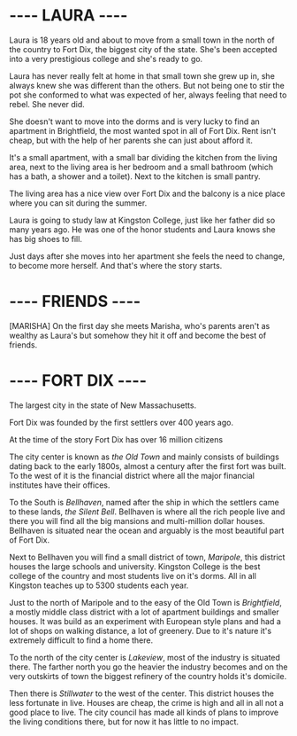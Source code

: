 # ---- LAURA ----
Laura is 18 years old and about to move from a small town in the north of the
country to Fort Dix, the biggest city of the state. She's been accepted into a
very prestigious college and she's ready to go.

Laura has never really felt at home in that small town she grew up in, she
always knew she was different than the others. But not being one to stir the
pot she conformed to what was expected of her, always feeling that need to
rebel. She never did.

She doesn't want to move into the dorms and is very lucky to find an apartment
in Brightfield, the most wanted spot in all of Fort Dix. Rent isn't cheap, but
with the help of her parents she can just about afford it.

It's a small apartment, with a small bar dividing the kitchen from the living
area, next to the living area is her bedroom and a small bathroom (which has a
bath, a shower and a toilet). Next to the kitchen is small pantry.

The living area has a nice view over Fort Dix and the balcony is a nice place
where you can sit during the summer.

Laura is going to study law at Kingston College, just like her father did so
many years ago. He was one of the honor students and Laura knows she has big
shoes to fill.

Just days after she moves into her apartment she feels the need to change, to
become more herself. And that's where the story starts.

# ---- FRIENDS ----
[MARISHA]
On the first day she meets Marisha, who's parents aren't as wealthy as Laura's
but somehow they hit it off and become the best of friends.

# ---- FORT DIX ----

The largest city in the state of New Massachusetts.

Fort Dix was founded by the first settlers over 400 years ago.

At the time of the story Fort Dix has over 16 million citizens

The city center is known as _the Old Town_ and mainly consists of buildings
dating back to the early 1800s, almost a century after the first fort was
built. To the west of it is the financial district where all the major
financial institutes have their offices.

To the South is _Bellhaven_, named after the ship in which the settlers came to
these lands, _the Silent Bell_. Bellhaven is where all the rich people live and
there you will find all the big mansions and multi-million dollar houses.
Bellhaven is situated near the ocean and arguably is the most beautiful part
of Fort Dix.

Next to Bellhaven you will find a small district of town, _Maripole_, this
district houses the large schools and university. Kingston College is the best
college of the country and most students live on it's dorms. All in all
Kingston teaches up to 5300 students each year.

Just to the north of Maripole and to the easy of the Old Town is _Brightfield_,
a mostly middle class district with a lot of apartment buildings and smaller
houses. It was build as an experiment with European style plans and had a lot
of shops on walking distance, a lot of greenery. Due to it's nature it's
extremely difficult to find a home there.

To the north of the city center is _Lakeview_, most of the industry is situated
there. The farther north you go the heavier the industry becomes and on the
very outskirts of town the biggest refinery of the country holds it's domicile.

Then there is _Stillwater_ to the west of the center. This district houses the
less fortunate in live. Houses are cheap, the crime is high and all in all not
a good place to live. The city council has made all kinds of plans to improve
the living conditions there, but for now it has little to no impact.

 
